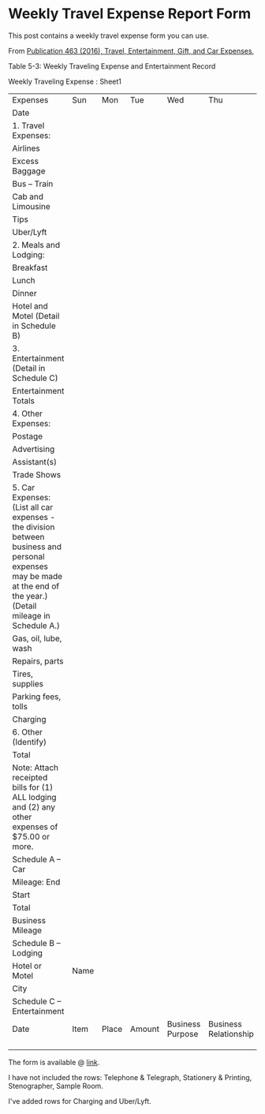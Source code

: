 # Weekly Travel Expense Report Form

This post contains a weekly travel expense form you can use.

From [Publication 463 (2016), Travel, Entertainment, Gift, and Car Expenses](http://www.irs.gov/publications/p463),

Table 5-3: Weekly Traveling Expense and Entertainment Record

Weekly Traveling Expense : Sheet1

|                                                              |      |       |        |                  |                       |      |      |       |      |
| ------------------------------------------------------------ | ---- | ----- | ------ | ---------------- | --------------------- | ---- | ---- | ----- | ---- |
| Expenses                                                     | Sun  | Mon   | Tue    | Wed              | Thu                   | Fri  | Sat  | Total |      |
| Date                                                         |      |       |        |                  |                       |      |      |       |      |
| 1. Travel Expenses:                                          |      |       |        |                  |                       |      |      |       |      |
| Airlines                                                     |      |       |        |                  |                       |      |      |       |      |
| Excess Baggage                                               |      |       |        |                  |                       |      |      |       |      |
| Bus – Train                                                  |      |       |        |                  |                       |      |      |       |      |
| Cab and Limousine                                            |      |       |        |                  |                       |      |      |       |      |
| Tips                                                         |      |       |        |                  |                       |      |      |       |      |
| Uber/Lyft                                                    |      |       |        |                  |                       |      |      |       |      |
| 2. Meals and Lodging:                                        |      |       |        |                  |                       |      |      |       |      |
| Breakfast                                                    |      |       |        |                  |                       |      |      |       |      |
| Lunch                                                        |      |       |        |                  |                       |      |      |       |      |
| Dinner                                                       |      |       |        |                  |                       |      |      |       |      |
| Hotel and Motel  (Detail in Schedule B)                      |      |       |        |                  |                       |      |      |       |      |
| 3. Entertainment  (Detail in Schedule C)                     |      |       |        |                  |                       |      |      |       |      |
| Entertainment Totals                                         |      |       |        |                  |                       |      |      |       |      |
| 4. Other Expenses:                                           |      |       |        |                  |                       |      |      |       |      |
| Postage                                                      |      |       |        |                  |                       |      |      |       |      |
| Advertising                                                  |      |       |        |                  |                       |      |      |       |      |
| Assistant(s)                                                 |      |       |        |                  |                       |      |      |       |      |
| Trade Shows                                                  |      |       |        |                  |                       |      |      |       |      |
| 5. Car Expenses: (List all car expenses - the division between business and personal expenses may be made at the end of the year.)  (Detail mileage in Schedule A.) |      |       |        |                  |                       |      |      |       |      |
| Gas, oil, lube, wash                                         |      |       |        |                  |                       |      |      |       |      |
| Repairs, parts                                               |      |       |        |                  |                       |      |      |       |      |
| Tires, supplies                                              |      |       |        |                  |                       |      |      |       |      |
| Parking fees, tolls                                          |      |       |        |                  |                       |      |      |       |      |
| Charging                                                     |      |       |        |                  |                       |      |      |       |      |
| 6. Other (Identify)                                          |      |       |        |                  |                       |      |      |       |      |
| Total                                                        |      |       |        |                  |                       |      |      |       |      |
| Note: Attach receipted bills for (1) ALL lodging and (2) any other expenses of $75.00 or more. |      |       |        |                  |                       |      |      |       |      |
| Schedule A – Car                                             |      |       |        |                  |                       |      |      |       |      |
| Mileage: End                                                 |      |       |        |                  |                       |      |      |       |      |
| Start                                                        |      |       |        |                  |                       |      |      |       |      |
| Total                                                        |      |       |        |                  |                       |      |      |       |      |
| Business Mileage                                             |      |       |        |                  |                       |      |      |       |      |
| Schedule B – Lodging                                         |      |       |        |                  |                       |      |      |       |      |
| Hotel or Motel                                               | Name |       |        |                  |                       |      |      |       |      |
| City                                                         |      |       |        |                  |                       |      |      |       |      |
| Schedule C – Entertainment                                   |      |       |        |                  |                       |      |      |       |      |
| Date                                                         | Item | Place | Amount | Business Purpose | Business Relationship |      |      |       |      |
|                                                              |      |       |        |                  |                       |      |      |       |      |
|                                                              |      |       |        |                  |                       |      |      |       |      |
|                                                              |      |       |        |                  |                       |      |      |       |      |

The form is available @ [link](http://docs.google.com/spreadsheets/d/1d0cwH_1t47mpfdQMkOGqy-eK3WtKF722hLCm9H_7f8U/edit?usp=sharing).

I have not included the rows: Telephone & Telegraph, Stationery & Printing, Stenographer, Sample Room.

I've added rows for Charging and Uber/Lyft.